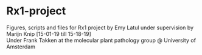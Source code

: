 # Rx1-project
Figures, scripts and files for Rx1 project by Emy Latul under supervision by Marijn Knip [15-01-19 till 15-18-19]         
Under Frank Takken at the molecular plant pathology group @ University of Amsterdam
